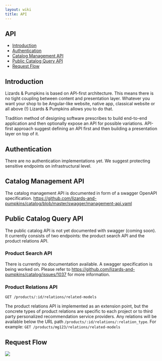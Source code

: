 ```yaml
---
layout: wiki
title: API
---
```

## API

- [Introduction](#introduction)
- [Authentication](#authentication)
- [Catalog Management API](#catalog-management-api)
- [Public Catalog Query API](#public-catalog-query-api)
- [Request Flow](#request-flow)

## Introduction

Lizards & Pumpkins is based on API-first architecture. This means there is no tight coupling between content and presentation layer. Whatever you want your shop to be Angular-like website, native app, classical website or all above (!) Lizards & Pumpkins allows you to do that.

Tradition method of designing software prescribes to build end-to-end application and then optionally expose an API for possible variations. API-first approach suggest defining an API first and then building a presentation layer on top of it.

## Authentication

There are no authentication implementations yet. We suggest protecting sensitive endpoints on infrastructural level.

## Catalog Management API

The catalog management API is documented in form of a swagger OpenAPI specification.
https://github.com/lizards-and-pumpkins/catalog/blob/master/swagger/management-api.yaml

## Public Catalog Query API

The public catalog API is not yet documented with swagger (coming soon).
It currently consists of two endpoints: the product search API and the product relations API.

### Product Search API

There is currently no documentation available. A swagger specification is being worked on.
Please refer to https://github.com/lizards-and-pumpkins/catalog/issues/1037 for more information.

### Product Relations API


```
GET /products/:id/relations/related-models
```

The product relations API is implemented as an extension point, but the concrete types of product relations are specific to each project or to third party personalized recommendation service providers.
Any relations will be available below the URL path `/products/:id/relations/:relation_type`.
For example: `GET /products/mg123/relations/related-models`

## Request Flow

![](http://www.websequencediagrams.com/cgi-bin/cdraw?lz=dGl0bGUgUkVTVCBBUEkgV29ya2Zsb3cKCldlYkZyb250LT4rSHR0cFJvdXRlckNoYWluOiByb3V0ZSgAEgVlcXVlc3QpCgAVDwApDQASHy0-K0FwaQAQGwAVCQAjBwBuBkhhbmRsAIEKCWdldAAKEShjb2RlOnN0cmluZwBABgAoEi0-LQBzCgCBRwsAVwcAcAwtAIFGDAAZEiB8IG51bGwAgUwNACgLAII0BwBQEwCCKhEtAIJ0CAAaFQCDCRAAggENOiBwcm9jZXNzKACDDAcAgh8NAEgTc3BvbnNl&s=default)
